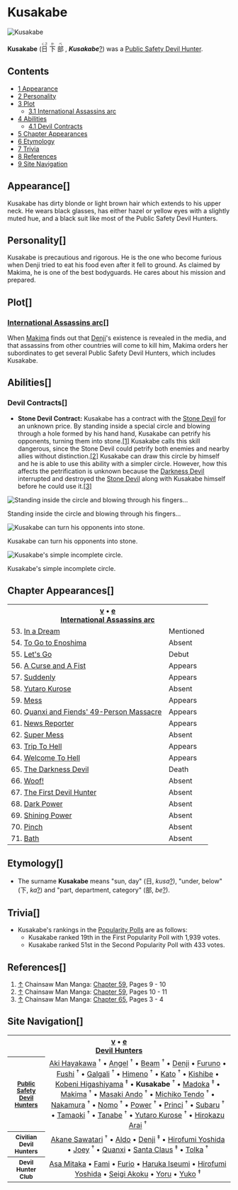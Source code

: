 # Kusakabe

![Kusakabe](https://static.wikia.nocookie.net/chainsaw-man/images/6/67/Kusakabe.png)

**Kusakabe** (<ruby lang="ja"><rb>日</rb><rp> (</rp><rt>くさ</rt><rp>) </rp></ruby> <ruby lang="ja"><rb>下</rb><rp> (</rp><rt>か</rt><rp>) </rp></ruby> <ruby lang="ja"><rb>部</rb><rp> (</rp><rt>べ</rt><rp>) </rp></ruby> , _****Kusakabe****_[?](http://en.wikipedia.org/wiki/Help:Installing_Japanese_character_sets "wikipedia:Help:Installing Japanese character sets")) was a [Public Safety Devil Hunter](/wiki/Devil_Hunter "Devil Hunter").

## Contents

-   [1 Appearance](#Appearance)
-   [2 Personality](#Personality)
-   [3 Plot](#Plot)
    -   [3.1 International Assassins arc](#International_Assassins_arc)
-   [4 Abilities](#Abilities)
    -   [4.1 Devil Contracts](#Devil_Contracts)
-   [5 Chapter Appearances](#Chapter_Appearances)
-   [6 Etymology](#Etymology)
-   [7 Trivia](#Trivia)
-   [8 References](#References)
-   [9 Site Navigation](#Site_Navigation)

## Appearance\[[](https://auth.fandom.com/signin?redirect=https%3A%2F%2Fchainsaw-man.fandom.com%2Fwiki%2FKusakabe%3Fveaction%3Dedit%26section%3D1&uselang=en "Sign in to edit")\]

Kusakabe has dirty blonde or light brown hair which extends to his upper neck. He wears black glasses, has either hazel or yellow eyes with a slightly muted hue, and a black suit like most of the Public Safety Devil Hunters.

## Personality\[[](https://auth.fandom.com/signin?redirect=https%3A%2F%2Fchainsaw-man.fandom.com%2Fwiki%2FKusakabe%3Fveaction%3Dedit%26section%3D2&uselang=en "Sign in to edit")\]

Kusakabe is precautious and rigorous. He is the one who become furious when Denji tried to eat his food even after it fell to ground. As claimed by Makima, he is one of the best bodyguards. He cares about his mission and prepared.

## Plot\[[](https://auth.fandom.com/signin?redirect=https%3A%2F%2Fchainsaw-man.fandom.com%2Fwiki%2FKusakabe%3Fveaction%3Dedit%26section%3D3&uselang=en "Sign in to edit")\]

### [International Assassins arc](/wiki/International_Assassins_arc "International Assassins arc")\[[](https://auth.fandom.com/signin?redirect=https%3A%2F%2Fchainsaw-man.fandom.com%2Fwiki%2FKusakabe%3Fveaction%3Dedit%26section%3D4&uselang=en "Sign in to edit")\]

When [Makima](/wiki/Makima "Makima") finds out that [Denji](/wiki/Denji "Denji")'s existence is revealed in the media, and that assassins from other countries will come to kill him, Makima orders her subordinates to get several Public Safety Devil Hunters, which includes Kusakabe.

## Abilities\[[](https://auth.fandom.com/signin?redirect=https%3A%2F%2Fchainsaw-man.fandom.com%2Fwiki%2FKusakabe%3Fveaction%3Dedit%26section%3D5&uselang=en "Sign in to edit")\]

### Devil Contracts\[[](https://auth.fandom.com/signin?redirect=https%3A%2F%2Fchainsaw-man.fandom.com%2Fwiki%2FKusakabe%3Fveaction%3Dedit%26section%3D6&uselang=en "Sign in to edit")\]

-   **Stone Devil Contract:** Kusakabe has a contract with the [Stone Devil](/wiki/Stone_Devil "Stone Devil") for an unknown price. By standing inside a special circle and blowing through a hole formed by his hand hand, Kusakabe can petrify his opponents, turning them into stone.[\[1\]](#cite_note-Ch59Pg9_-_10-1) Kusakabe calls this skill dangerous, since the Stone Devil could petrify both enemies and nearby allies without distinction.[\[2\]](#cite_note-Ch59Pg10_-_11-2) Kusakabe can draw this circle by himself and he is able to use this ability with a simpler circle. However, how this affects the petrification is unknown because the [Darkness Devil](/wiki/Darkness_Devil "Darkness Devil") interrupted and destroyed the [Stone Devil](/wiki/Stone_Devil "Stone Devil") along with Kusakabe himself before he could use it.[\[3\]](#cite_note-Ch65Pg3_-_4-3)

![Standing inside the circle and blowing through his fingers...](https://static.wikia.nocookie.net/chainsaw-man/images/d/d3/Kusakabe_circle.png "Kusakabe circle.png")

Standing inside the circle and blowing through his fingers...

![Kusakabe can turn his opponents into stone.](https://static.wikia.nocookie.net/chainsaw-man/images/4/49/Kusakabe_turning_the_dolls_into_stone.png "Kusakabe turning the dolls into stone.png")

Kusakabe can turn his opponents into stone.

![Kusakabe's simple incomplete circle.](https://static.wikia.nocookie.net/chainsaw-man/images/a/aa/Kusakabe%27s_simple_circle.png "Kusakabe's simple circle.png")

Kusakabe's simple incomplete circle.

## Chapter Appearances\[[](https://auth.fandom.com/signin?redirect=https%3A%2F%2Fchainsaw-man.fandom.com%2Fwiki%2FKusakabe%3Fveaction%3Dedit%26section%3D7&uselang=en "Sign in to edit")\]

<table><tbody><tr><th colspan="2"><span><a href="/wiki/Template:Appearance/International_Assassins_Arc" title="Template:Appearance/International Assassins Arc"><span title="View this template">v</span></a>&nbsp;<span>•</span>&nbsp;<a target="_blank" rel="noreferrer noopener" href="https://chainsaw-man.fandom.com/wiki/Template:Appearance/International_Assassins_Arc?action=edit"><span title="You can edit this template. Please use the preview button before saving.">e</span></a></span><center><a href="/wiki/International_Assassins_arc" title="International Assassins arc"><span>International Assassins arc</span></a></center></th></tr><tr><td>53. <a href="/wiki/Chapter_53" title="Chapter 53">In a Dream</a></td><td><span>Mentioned</span></td></tr><tr><td>54. <a href="/wiki/Chapter_54" title="Chapter 54">To Go to Enoshima</a></td><td><span>Absent</span></td></tr><tr><td>55. <a href="/wiki/Chapter_55" title="Chapter 55">Let's Go</a></td><td><span>Debut</span></td></tr><tr><td>56. <a href="/wiki/Chapter_56" title="Chapter 56">A Curse and A Fist</a></td><td><span>Appears</span></td></tr><tr><td>57. <a href="/wiki/Chapter_57" title="Chapter 57">Suddenly</a></td><td><span>Appears</span></td></tr><tr><td>58. <a href="/wiki/Chapter_58" title="Chapter 58">Yutaro Kurose</a></td><td><span>Absent</span></td></tr><tr><td>59. <a href="/wiki/Chapter_59" title="Chapter 59">Mess</a></td><td><span>Appears</span></td></tr><tr><td>60. <a href="/wiki/Chapter_60" title="Chapter 60">Quanxi and Fiends' 49-Person Massacre</a></td><td><span>Appears</span></td></tr><tr><td>61. <a href="/wiki/Chapter_61" title="Chapter 61">News Reporter</a></td><td><span>Appears</span></td></tr><tr><td>62. <a href="/wiki/Chapter_62" title="Chapter 62">Super Mess</a></td><td><span>Absent</span></td></tr><tr><td>63. <a href="/wiki/Chapter_63" title="Chapter 63">Trip To Hell</a></td><td><span>Appears</span></td></tr><tr><td>64. <a href="/wiki/Chapter_64" title="Chapter 64">Welcome To Hell</a></td><td><span>Appears</span></td></tr><tr><td>65. <a href="/wiki/Chapter_65" title="Chapter 65">The Darkness Devil</a></td><td><span>Death</span></td></tr><tr><td>66. <a href="/wiki/Chapter_66" title="Chapter 66">Woof!</a></td><td><span>Absent</span></td></tr><tr><td>67. <a href="/wiki/Chapter_67" title="Chapter 67">The First Devil Hunter</a></td><td><span>Absent</span></td></tr><tr><td>68. <a href="/wiki/Chapter_68" title="Chapter 68">Dark Power</a></td><td><span>Absent</span></td></tr><tr><td>69. <a href="/wiki/Chapter_69" title="Chapter 69">Shining Power</a></td><td><span>Absent</span></td></tr><tr><td>70. <a href="/wiki/Chapter_70" title="Chapter 70">Pinch</a></td><td><span>Absent</span></td></tr><tr><td>71. <a href="/wiki/Chapter_71" title="Chapter 71">Bath</a></td><td><span>Absent</span></td></tr></tbody></table>

## Etymology\[[](https://auth.fandom.com/signin?redirect=https%3A%2F%2Fchainsaw-man.fandom.com%2Fwiki%2FKusakabe%3Fveaction%3Dedit%26section%3D8&uselang=en "Sign in to edit")\]

-   The surname **Kusakabe** means "sun, day" (日, _kusa_[?](http://en.wikipedia.org/wiki/Help:Installing_Japanese_character_sets "wikipedia:Help:Installing Japanese character sets")), "under, below" (下, _ka_[?](http://en.wikipedia.org/wiki/Help:Installing_Japanese_character_sets "wikipedia:Help:Installing Japanese character sets")) and "part, department, category" (部, _be_[?](http://en.wikipedia.org/wiki/Help:Installing_Japanese_character_sets "wikipedia:Help:Installing Japanese character sets")).

## Trivia\[[](https://auth.fandom.com/signin?redirect=https%3A%2F%2Fchainsaw-man.fandom.com%2Fwiki%2FKusakabe%3Fveaction%3Dedit%26section%3D9&uselang=en "Sign in to edit")\]

-   Kusakabe's rankings in the [Popularity Polls](/wiki/Popularity_Polls "Popularity Polls") are as follows:
    -   Kusakabe ranked 19th in the First Popularity Poll with 1,939 votes.
    -   Kusakabe ranked 51st in the Second Popularity Poll with 433 votes.

## References\[[](https://auth.fandom.com/signin?redirect=https%3A%2F%2Fchainsaw-man.fandom.com%2Fwiki%2FKusakabe%3Fveaction%3Dedit%26section%3D10&uselang=en "Sign in to edit")\]

1.  [↑](#cite_ref-Ch59Pg9_-_10_1-0) Chainsaw Man Manga: [Chapter 59](/wiki/Chapter_59 "Chapter 59"), Pages 9 - 10
2.  [↑](#cite_ref-Ch59Pg10_-_11_2-0) Chainsaw Man Manga: [Chapter 59](/wiki/Chapter_59 "Chapter 59"), Pages 10 - 11
3.  [↑](#cite_ref-Ch65Pg3_-_4_3-0) Chainsaw Man Manga: [Chapter 65](/wiki/Chapter_65 "Chapter 65"), Pages 3 - 4

## Site Navigation\[[](https://auth.fandom.com/signin?redirect=https%3A%2F%2Fchainsaw-man.fandom.com%2Fwiki%2FKusakabe%3Fveaction%3Dedit%26section%3D11&uselang=en "Sign in to edit")\]

<table align="center" cellpadding="2" cellspacing="2"><tbody><tr><th colspan="2"><span><a href="/wiki/Template:Devil_Hunters" title="Template:Devil Hunters"><span title="View this template">v</span></a>&nbsp;<span>•</span>&nbsp;<a target="_blank" rel="noreferrer noopener" href="https://chainsaw-man.fandom.com/wiki/Template:Devil_Hunters?action=edit"><span title="You can edit this template. Please use the preview button before saving.">e</span></a></span><center><a href="/wiki/Devil_Hunter" title="Devil Hunter"><span>Devil Hunters</span></a></center></th></tr><tr><th><small><b><a href="/wiki/Public_Safety_Devil_Hunters" title="Public Safety Devil Hunters"><span>Public Safety Devil Hunters</span></a></b></small></th><td align="center"><a href="/wiki/Aki_Hayakawa" title="Aki Hayakawa">Aki Hayakawa</a>&nbsp;<sup title="Deceased">†</sup> • <a href="/wiki/Angel_Devil" title="Angel Devil">Angel</a>&nbsp;<sup title="Deceased">†</sup> • <a href="/wiki/Beam" title="Beam">Beam</a>&nbsp;<sup title="Deceased">†</sup> • <a href="/wiki/Denji" title="Denji">Denji</a> • <a href="/wiki/Furuno" title="Furuno">Furuno</a> • <a href="/wiki/Fushi" title="Fushi">Fushi</a>&nbsp;<sup title="Deceased">†</sup> • <a href="/wiki/Galgali" title="Galgali">Galgali</a>&nbsp;<sup title="Deceased">†</sup> • <a href="/wiki/Himeno" title="Himeno">Himeno</a>&nbsp;<sup title="Deceased">†</sup> • <a href="/wiki/Kato" title="Kato">Kato</a>&nbsp;<sup title="Deceased">†</sup> • <a href="/wiki/Kishibe" title="Kishibe">Kishibe</a> • <a href="/wiki/Kobeni_Higashiyama" title="Kobeni Higashiyama">Kobeni Higashiyama</a>&nbsp;<sup title="Former">‡</sup> • <strong>Kusakabe</strong>&nbsp;<sup title="Deceased">†</sup> • <a href="/wiki/Madoka" title="Madoka">Madoka</a>&nbsp;<sup title="Former">‡</sup> • <a href="/wiki/Makima" title="Makima">Makima</a>&nbsp;<sup title="Deceased">†</sup> • <a href="/wiki/Masaki_Ando" title="Masaki Ando">Masaki Ando</a>&nbsp;<sup title="Deceased">†</sup> • <a href="/wiki/Michiko_Tendo" title="Michiko Tendo">Michiko Tendo</a>&nbsp;<sup title="Deceased">†</sup> • <a href="/wiki/Nakamura" title="Nakamura">Nakamura</a>&nbsp;<sup title="Deceased">†</sup> • <a href="/wiki/Nomo" title="Nomo">Nomo</a>&nbsp;<sup title="Deceased">†</sup> • <a href="/wiki/Power" title="Power">Power</a>&nbsp;<sup title="Deceased">†</sup> • <a href="/wiki/Princi" title="Princi">Princi</a>&nbsp;<sup title="Deceased">†</sup> • <a href="/wiki/Subaru" title="Subaru">Subaru</a>&nbsp;<sup title="Deceased">†</sup> • <a href="/wiki/Tamaoki" title="Tamaoki">Tamaoki</a>&nbsp;<sup title="Deceased">†</sup> • <a href="/wiki/Tanabe" title="Tanabe">Tanabe</a>&nbsp;<sup title="Deceased">†</sup> • <a href="/wiki/Yutaro_Kurose" title="Yutaro Kurose">Yutaro Kurose</a>&nbsp;<sup title="Deceased">†</sup> • <a href="/wiki/Hirokazu_Arai" title="Hirokazu Arai">Hirokazu Arai</a>&nbsp;<sup title="Deceased">†</sup></td></tr><tr><th><small><b><span>Civilian Devil Hunters</span></b></small></th><td align="center"><a href="/wiki/Akane_Sawatari" title="Akane Sawatari">Akane Sawatari</a>&nbsp;<sup title="Deceased">†</sup> • <a href="/wiki/Aldo" title="Aldo">Aldo</a> • <a href="/wiki/Denji" title="Denji">Denji</a>&nbsp;<sup title="Former">‡</sup> • <a href="/wiki/Hirofumi_Yoshida" title="Hirofumi Yoshida">Hirofumi Yoshida</a> • <a href="/wiki/Joey" title="Joey">Joey</a>&nbsp;<sup title="Deceased">†</sup> • <a href="/wiki/Quanxi" title="Quanxi">Quanxi</a> • <a href="/wiki/Santa_Claus" title="Santa Claus">Santa Claus</a>&nbsp;<sup title="Former">‡</sup> • <a href="/wiki/Tolka" title="Tolka">Tolka</a>&nbsp;<sup title="Deceased">†</sup></td></tr><tr><th><small><b><span>Devil Hunter Club</span></b></small></th><td align="center"><a href="/wiki/Asa_Mitaka" title="Asa Mitaka">Asa Mitaka</a> • <a href="/wiki/Fami" title="Fami">Fami</a> • <a href="/wiki/Furio" title="Furio">Furio</a> • <a href="/wiki/Haruka_Iseumi" title="Haruka Iseumi">Haruka Iseumi</a> • <a href="/wiki/Hirofumi_Yoshida" title="Hirofumi Yoshida">Hirofumi Yoshida</a> • <a href="/wiki/Seigi_Akoku" title="Seigi Akoku">Seigi Akoku</a> • <a href="/wiki/Yoru" title="Yoru">Yoru</a> • <a href="/wiki/Yuko" title="Yuko">Yuko</a>&nbsp;<sup title="Former">‡</sup></td></tr></tbody></table>